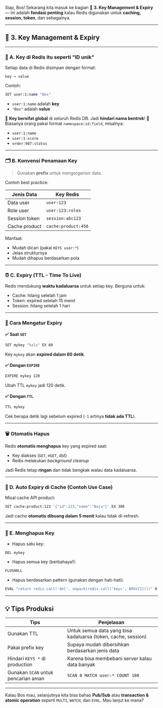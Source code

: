 Siap, Bos! Sekarang kita masuk ke bagian 🔵 **3. Key Management & Expiry** — ini adalah **fondasi penting** kalau Redis digunakan untuk **caching, session, token**, dan sebagainya.

---

## 📘 3. Key Management & Expiry

---

### 🔑 A. **Key di Redis itu seperti "ID unik"**

Setiap data di Redis disimpan dengan format:

```
key → value
```

Contoh:

```bash
SET user:1:name "Bos"
```

* `user:1:name` adalah **key**
* `"Bos"` adalah **value**

🔹 **Key bersifat global** di seluruh Redis DB. Jadi **hindari nama bentrok**!
🔹 Biasanya orang pakai format `namespace:id:field`, misalnya:

* `user:1:name`
* `user:1:score`
* `order:987:status`

---

### 🗂️ B. **Konvensi Penamaan Key**

> Gunakan **prefix** untuk mengorganisir data.

Contoh best practice:

| Jenis Data    | Key Redis           |
| ------------- | ------------------- |
| Data user     | `user:123`          |
| Role user     | `user:123:roles`    |
| Session token | `session:abc123`    |
| Cache product | `cache:product:456` |

Manfaat:

* Mudah dicari (pakai `KEYS user:*`)
* Jelas strukturnya
* Mudah dihapus berdasarkan pola

---

### ⏰ C. **Expiry (TTL - Time To Live)**

Redis mendukung **waktu kadaluarsa** untuk setiap key. Berguna untuk:

* Cache: hilang setelah 1 jam
* Token: expired setelah 15 menit
* Session: hilang setelah 1 hari

---

### 🔧 Cara Mengatur Expiry

#### ✅ Saat `SET`

```bash
SET mykey "halo" EX 60
```

Key `mykey` akan **expired dalam 60 detik**.

#### ✅ Dengan `EXPIRE`

```bash
EXPIRE mykey 120
```

Ubah TTL `mykey` jadi 120 detik.

#### ✅ Dengan `TTL`

```bash
TTL mykey
```

Cek berapa detik lagi sebelum expired (`-1` artinya **tidak ada TTL**).

---

### 🗑️ Otomatis Hapus

Redis **otomatis menghapus** key yang expired saat:

* Key diakses (`GET`, `HGET`, dst)
* Redis melakukan *background cleanup*

Jadi Redis tetap **ringan** dan tidak bengkak walau data kadaluarsa.

---

### 🚨 D. Auto Expiry di Cache (Contoh Use Case)

Misal cache API product:

```bash
SET cache:product:123 '{"id":123,"name":"Baju"}' EX 300
```

Jadi cache **otomatis dibuang dalam 5 menit** kalau tidak di-refresh.

---

### 🧹 E. Menghapus Key

* Hapus satu key:

```bash
DEL mykey
```

* Hapus semua key (berbahaya!):

```bash
FLUSHALL
```

* Hapus berdasarkan pattern (gunakan dengan hati-hati):

```bash
EVAL "return redis.call('del', unpack(redis.call('keys', ARGV[1])))" 0 "user:*"
```

---

## 💡 Tips Produksi

| Tips                                | Penjelasan                                                    |
| ----------------------------------- | ------------------------------------------------------------- |
| Gunakan TTL                         | Untuk semua data yang bisa kadaluarsa (token, cache, session) |
| Pakai prefix key                    | Supaya mudah dibersihkan berdasarkan jenis data               |
| Hindari `KEYS *` di production      | Karena bisa membebani server kalau data banyak                |
| Gunakan `SCAN` untuk pencarian aman | `SCAN 0 MATCH user:* COUNT 100`                               |

---

Kalau Bos mau, selanjutnya kita bisa bahas **Pub/Sub** atau **transaction & atomic operation** seperti `MULTI`, `WATCH`, dan `EVAL`. Mau lanjut ke mana?
